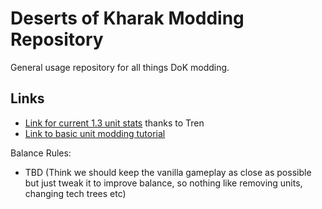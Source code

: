 # Deserts of Kharak Modding Repository

General usage repository for all things DoK modding.

## Links

* [Link for current 1.3 unit stats](https://docs.google.com/spreadsheets/d/1nc59Qw4N1LBg3XA39TBCtAwBOmA2IZvwqJ1q9wswFaE/edit?ts=571dedad#gid=357898098) thanks to Tren
* [Link to basic unit modding tutorial](https://github.com/S5SS/dok-patch/tree/master/notes)

Balance Rules:
- TBD
(Think we should keep the vanilla gameplay as close as possible but just tweak it to improve balance, so nothing like removing units, changing tech trees etc)
